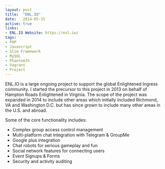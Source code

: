 ```yaml
---
layout: post
title:  "ENL.IO"
date:   2014-05-31
active: true
links:
- ENL.IO Website: https://enl.io/
tags:
- PHP
- Javascript
- Slim Framework
- MySQL
- PhantomJS
- Vagrant
- Project
---
```


ENL.IO is a large ongoing project to support the global Enlightened Ingress community. <!--more-->
I started the precursor to this project in 2013 on behalf of Hampton Roads Enlightened in Virginia. The scope of the project was expanded in 2014 to include other areas which initially included Richmond, VA and Washington D.C. but has since grown to include many other areas in the U.S. and abroad.

Some of the core functionality includes:
- Complex group access control management
- Multi-platform chat integration with Telegram & GroupMe
- Google plus integration
- Chat robots for serious gameplay and fun
- Social network features for connecting users
- Event Signups & Forms
- Security and activity auditing
